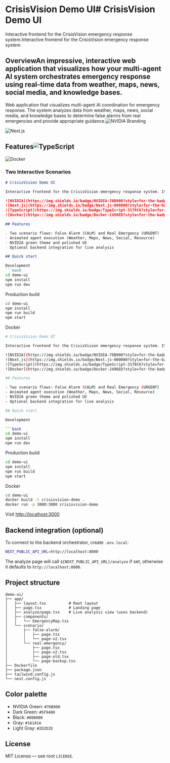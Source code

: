 # CrisisVision Demo UI# CrisisVision Demo UI



Interactive frontend for the CrisisVision emergency response system.Interactive frontend for the CrisisVision emergency response system.



## OverviewAn impressive, interactive web application that visualizes how your multi-agent AI system orchestrates emergency response using real-time data from weather, maps, news, social media, and knowledge bases.



Web application that visualizes multi-agent AI coordination for emergency response. The system analyzes data from weather, maps, news, social media, and knowledge bases to determine false alarms from real emergencies and provide appropriate guidance.![NVIDIA Branding](https://img.shields.io/badge/NVIDIA-76B900?style=for-the-badge&logo=nvidia&logoColor=white)

![Next.js](https://img.shields.io/badge/Next.js-000000?style=for-the-badge&logo=nextdotjs&logoColor=white)

## Features![TypeScript](https://img.shields.io/badge/TypeScript-3178C6?style=for-the-badge&logo=typescript&logoColor=white)

![Docker](https://img.shields.io/badge/Docker-2496ED?style=for-the-badge&logo=docker&logoColor=white)

### Two Interactive Scenarios
```markdown
# CrisisVision Demo UI

Interactive frontend for the CrisisVision emergency response system. It visualizes multi-agent AI coordination using real-time data from weather, maps, news, social, and emergency resources.

![NVIDIA](https://img.shields.io/badge/NVIDIA-76B900?style=for-the-badge&logo=nvidia&logoColor=white)
![Next.js](https://img.shields.io/badge/Next.js-000000?style=for-the-badge&logo=nextdotjs&logoColor=white)
![TypeScript](https://img.shields.io/badge/TypeScript-3178C6?style=for-the-badge&logo=typescript&logoColor=white)
![Docker](https://img.shields.io/badge/Docker-2496ED?style=for-the-badge&logo=docker&logoColor=white)

## Features

- Two scenario flows: False Alarm (CALM) and Real Emergency (URGENT)
- Animated agent execution (Weather, Maps, News, Social, Resource)
- NVIDIA green theme and polished UX
- Optional backend integration for live analysis

## Quick start

Development
```bash
cd demo-ui
npm install
npm run dev
```

Production build
```bash
cd demo-ui
npm install
npm run build
npm start
```

Docker
```bash
# CrisisVision Demo UI

Interactive frontend for the CrisisVision emergency response system. It visualizes multi-agent AI coordination using real-time data from weather, maps, news, social, and emergency resources.

![NVIDIA](https://img.shields.io/badge/NVIDIA-76B900?style=for-the-badge&logo=nvidia&logoColor=white)
![Next.js](https://img.shields.io/badge/Next.js-000000?style=for-the-badge&logo=nextdotjs&logoColor=white)
![TypeScript](https://img.shields.io/badge/TypeScript-3178C6?style=for-the-badge&logo=typescript&logoColor=white)
![Docker](https://img.shields.io/badge/Docker-2496ED?style=for-the-badge&logo=docker&logoColor=white)

## Features

- Two scenario flows: False Alarm (CALM) and Real Emergency (URGENT)
- Animated agent execution (Weather, Maps, News, Social, Resource)
- NVIDIA green theme and polished UX
- Optional backend integration for live analysis

## Quick start

Development

```bash
cd demo-ui
npm install
npm run dev
```

Production build

```bash
cd demo-ui
npm install
npm run build
npm start
```

Docker

```bash
cd demo-ui
docker build -t crisisvision-demo .
docker run -p 3000:3000 crisisvision-demo
```

Visit <http://localhost:3000>

## Backend integration (optional)

To connect to the backend orchestrator, create `.env.local`:

```bash
NEXT_PUBLIC_API_URL=http://localhost:8000
```

The analyze page will call `${NEXT_PUBLIC_API_URL}/analyze` if set, otherwise it defaults to `http://localhost:8000`.

## Project structure

```text
demo-ui/
├── app/
│   ├── layout.tsx          # Root layout
│   ├── page.tsx            # Landing page
│   ├── analyze/page.tsx    # Live analysis view (uses backend)
│   ├── components/
│   │   └── EmergencyMap.tsx
│   └── scenario/
│       ├── false-alarm/
│       │   ├── page.tsx
│       │   └── page-v2.tsx
│       └── real-emergency/
│           ├── page.tsx
│           ├── page-v2.tsx
│           ├── page-old.tsx
│           └── page-backup.tsx
├── Dockerfile
├── package.json
├── tailwind.config.js
└── next.config.js
```

## Color palette

- NVIDIA Green: `#76B900`
- Dark Green: `#5F9400`
- Black: `#000000`
- Gray: `#1A1A1A`
- Light Gray: `#2D2D2D`

## License

MIT License — see root `LICENSE`.

